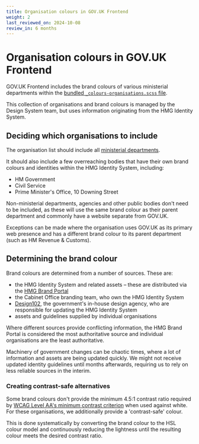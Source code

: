 ```yaml
---
title: Organisation colours in GOV.UK Frontend
weight: 2
last_reviewed_on: 2024-10-08
review_in: 6 months
---
```


# Organisation colours in GOV.UK Frontend

GOV.UK Frontend includes the brand colours of various ministerial departments within the [bundled `_colours-organisations.scss` file](https://github.com/alphagov/govuk-frontend/blob/main/packages/govuk-frontend/src/govuk/settings/_colours-organisations.scss).

This collection of organisations and brand colours is managed by the Design System team, but uses information originating from the HMG Identity System.

## Deciding which organisations to include

The organisation list should include all [ministerial departments](https://www.gov.uk/government/organisations#ministerial_departments).

It should also include a few overreaching bodies that have their own brand colours and identities within the HMG Identity System, including:

- HM Government
- Civil Service
- Prime Minister's Office, 10 Downing Street

Non-ministerial departments, agencies and other public bodies don't need to be included, as these will use the same brand colour as their parent department and commonly have a website separate from GOV.UK.

Exceptions can be made where the organisation uses GOV.UK as its primary web presence and has a different brand colour to its parent department (such as HM Revenue & Customs).

## Determining the brand colour

Brand colours are determined from a number of sources. These are:

- the HMG Identity System and related assets – these are distributed via the [HMG Brand Portal](https://hmgbrand.gcs.civilservice.gov.uk/)
- the Cabinet Office branding team, who own the HMG Identity System
- [Design102](https://design102.co.uk/), the government's in-house design agency, who are responsible for updating the HMG Identity System
- assets and guidelines supplied by individual organisations

Where different sources provide conflicting information, the HMG Brand Portal is considered the most authoritative source and individual organisations are the least authoritative.

Machinery of government changes can be chaotic times, where a lot of information and assets are being updated quickly. We might not receive updated identity guidelines until months afterwards, requiring us to rely on less reliable sources in the interim.

### Creating contrast-safe alternatives

Some brand colours don't provide the minimum 4.5:1 contrast ratio required by [WCAG Level AA's minimum contrast criterion](https://www.w3.org/WAI/WCAG22/Understanding/contrast-minimum.html) when used against white. For these organisations, we additionally provide a 'contrast-safe' colour.

This is done systematically by converting the brand colour to the HSL colour model and continuously reducing the lightness until the resulting colour meets the desired contrast ratio.
